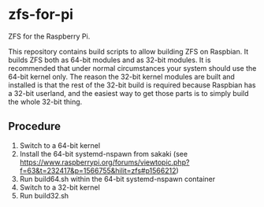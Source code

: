 # zfs-for-pi
ZFS for the Raspberry Pi.

This repository contains build scripts to allow building ZFS on Raspbian. It builds ZFS both as 64-bit modules and as 32-bit modules. It is recommended that under normal circumstances your system should use the 64-bit kernel only. The reason the 32-bit kernel modules are built and installed is that the rest of the 32-bit build is required because Raspbian has a 32-bit userland, and the easiest way to get those parts is to simply build the whole 32-bit thing.

## Procedure
1. Switch to a 64-bit kernel
2. Install the 64-bit systemd-nspawn from sakaki (see https://www.raspberrypi.org/forums/viewtopic.php?f=63&t=232417&p=1566755&hilit=zfs#p1566212)
3. Run build64.sh within the 64-bit systemd-nspawn container
4. Switch to a 32-bit kernel
5. Run build32.sh
